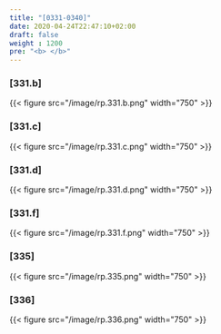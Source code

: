 ```yaml
---
title: "[0331-0340]"
date: 2020-04-24T22:47:10+02:00
draft: false
weight : 1200
pre: "<b> </b>"
---
```



### [331.b]
{{< figure src="/image/rp.331.b.png"  width="750"  >}}
### [331.c]
{{< figure src="/image/rp.331.c.png"  width="750"  >}}
### [331.d]
{{< figure src="/image/rp.331.d.png"  width="750"  >}}
### [331.f]
{{< figure src="/image/rp.331.f.png"  width="750"  >}}
### [335]
{{< figure src="/image/rp.335.png"  width="750"  >}}
### [336]
{{< figure src="/image/rp.336.png"  width="750"  >}}
